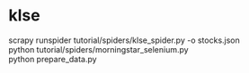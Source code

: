 # klse


scrapy runspider tutorial/spiders/klse_spider.py -o stocks.json  
python tutorial/spiders/morningstar_selenium.py  
python prepare_data.py  
